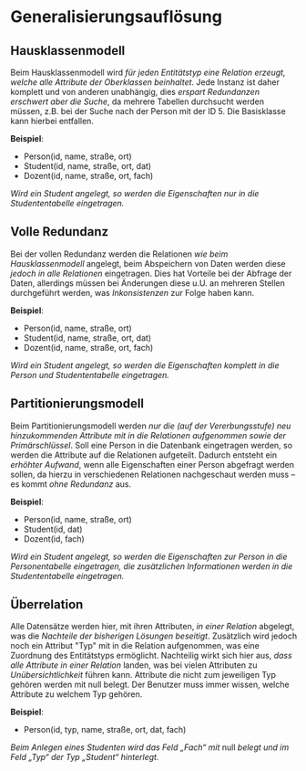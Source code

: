 # Generalisierungsauflösung
## Hausklassenmodell
Beim Hausklassenmodell wird *für jeden Entitätstyp eine Relation erzeugt, welche alle Attribute der Oberklassen beinhaltet*. Jede Instanz ist daher komplett und von anderen unabhängig, dies *erspart Redundanzen erschwert aber die Suche*, da mehrere Tabellen durchsucht werden müssen, z.B. bei der Suche nach der Person mit der ID 5. Die Basisklasse kann hierbei entfallen.

**Beispiel**:
- Person(id, name, straße, ort)
- Student(id, name, straße, ort, dat)
- Dozent(id, name, straße, ort, fach)

*Wird ein Student angelegt, so werden die Eigenschaften nur in die Studententabelle eingetragen.*

## Volle Redundanz
Bei der vollen Redundanz werden die Relationen *wie beim Hausklassenmodell* angelegt, beim Abspeichern von Daten werden diese *jedoch in alle Relationen* eingetragen. Dies hat Vorteile bei der Abfrage der Daten, allerdings müssen bei Änderungen diese u.U. an mehreren Stellen durchgeführt werden, was *Inkonsistenzen* zur Folge haben kann.

**Beispiel**:
- Person(id, name, straße, ort)
- Student(id, name, straße, ort, dat)
- Dozent(id, name, straße, ort, fach)

*Wird ein Student angelegt, so werden die Eigenschaften komplett in die Person und Studententabelle eingetragen.*

## Partitionierungsmodell
Beim Partitionierungsmodell werden *nur die (auf der Vererbungsstufe) neu hinzukommenden Attribute mit in die Relationen aufgenommen sowie der Primärschlüssel*. Soll eine Person in die Datenbank eingetragen werden, so werden die Attribute auf die Relationen aufgeteilt. Dadurch entsteht ein *erhöhter Aufwand*, wenn alle Eigenschaften einer Person abgefragt werden sollen, da hierzu in verschiedenen Relationen nachgeschaut werden muss – es kommt *ohne Redundanz* aus.

**Beispiel**:
- Person(id, name, straße, ort)
- Student(id, dat)
- Dozent(id, fach)

*Wird ein Student angelegt, so werden die Eigenschaften zur Person in die Personentabelle eingetragen, die zusätzlichen Informationen werden in die Studententabelle eingetragen.*

## Überrelation

Alle Datensätze werden hier, mit ihren Attributen, *in einer Relation* abgelegt, was die *Nachteile der bisherigen Lösungen beseitigt*. Zusätzlich wird jedoch noch ein Attribut "Typ" mit in die Relation aufgenommen, was eine Zuordnung des Entitätstyps ermöglicht. Nachteilig wirkt sich hier aus, *dass alle Attribute in einer Relation* landen, was bei vielen Attributen zu *Unübersichtlichkeit* führen kann. Attribute die nicht zum jeweiligen Typ gehören werden mit null belegt. Der Benutzer muss immer wissen, welche Attribute zu welchem Typ gehören.

**Beispiel**:
- Person(id, typ, name, straße, ort, dat, fach)

*Beim Anlegen eines Studenten wird das Feld „Fach“ mit* null *belegt und im Feld „Typ“ der Typ „Student“ hinterlegt.*
